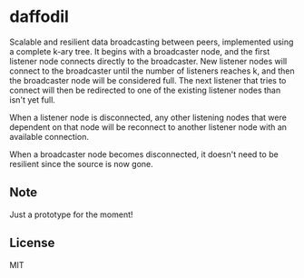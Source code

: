 # daffodil
Scalable and resilient data broadcasting between peers, implemented using a complete k-ary tree. It begins with a broadcaster node, and the first listener node connects directly to the broadcaster. New listener nodes will connect to the broadcaster until the number of listeners reaches k, and then the broadcaster node will be considered full. The next listener that tries to connect will then be redirected to one of the existing listener nodes than isn't yet full.

When a listener node is disconnected, any other listening nodes that were dependent on that node will be reconnect to another listener node with an available connection.

When a broadcaster node becomes disconnected, it doesn't need to be resilient since the source is now gone.

## Note
Just a prototype for the moment!

## License
MIT

